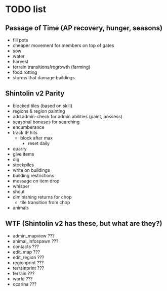 # TODO list

## Passage of Time (AP recovery, hunger, seasons)

* fill pots
* cheaper movement for members on top of gates
* sow
* water
* harvest
* terrain transitions/regrowth (farming)
* food rotting
* storms that damage buildings

## Shintolin v2 Parity

* blocked tiles (based on skill)
* regions & region painting
* add admin-check for admin abilities (paint, possess)
* seasonal bonuses for searching
* encumberance
* track IP hits
  * block after max
    * reset daily
* quarry
* give items
* dig
* stockpiles
* write on buildings
* building restrictions
* message on item drop
* whisper
* shout
* diminishing returns for chop
  * tile transition from chop
* animals

## WTF (Shintolin v2 has these, but what are they?)

* admin_mapview ???
* animal_infospawn ???
* contacts ???
* edit_map ???
* edit_region ???
* regionprint ???
* terrainprint ???
* terrain ???
* world ???
* ocarina ???
